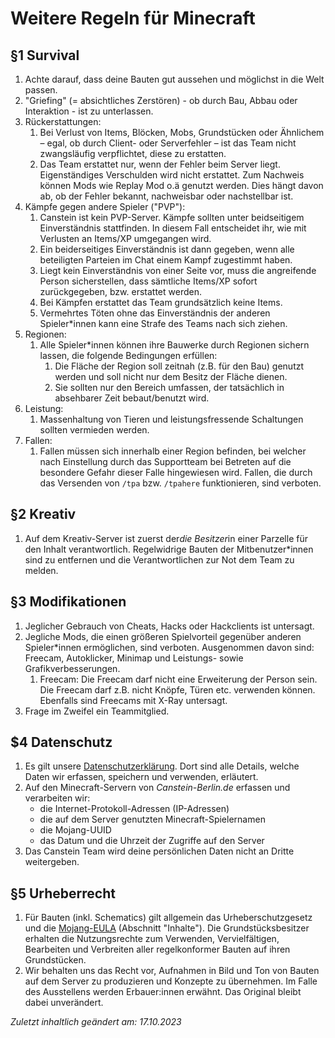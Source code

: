 # Weitere Regeln für Minecraft

## §1 Survival
1. Achte darauf, dass deine Bauten gut aussehen und möglichst in die Welt passen.
2. "Griefing" (= absichtliches Zerstören) - ob durch Bau, Abbau oder Interaktion - ist zu unterlassen.
3. Rückerstattungen:
   1. Bei Verlust von Items, Blöcken, Mobs, Grundstücken oder Ähnlichem – egal, ob durch Client- oder Serverfehler – 
      ist das Team nicht zwangsläufig verpflichtet, diese zu erstatten.
   2. Das Team erstattet nur, wenn der Fehler beim Server liegt. Eigenständiges Verschulden wird nicht erstattet. Zum 
      Nachweis können Mods wie Replay Mod o.ä genutzt werden. Dies hängt davon ab, ob der Fehler bekannt, 
      nachweisbar oder nachstellbar ist.
4. Kämpfe gegen andere Spieler ("PVP"):
   1. Canstein ist kein PVP-Server. Kämpfe sollten unter beidseitigem Einverständnis stattfinden. In diesem Fall 
      entscheidet ihr, wie mit Verlusten an Items/XP umgegangen wird.
   2. Ein beiderseitiges Einverständnis ist dann gegeben, wenn alle beteiligten Parteien im Chat einem Kampf 
      zugestimmt haben.
   3. Liegt kein Einverständnis von einer Seite vor, muss die angreifende Person sicherstellen, dass sämtliche 
      Items/XP sofort zurückgegeben, bzw. erstattet werden.
   4. Bei Kämpfen erstattet das Team grundsätzlich keine Items.
   5. Vermehrtes Töten ohne das Einverständnis der anderen Spieler*innen kann eine Strafe des Teams nach sich ziehen.
5. Regionen:
   1. Alle Spieler*innen können ihre Bauwerke durch Regionen sichern lassen, die folgende Bedingungen erfüllen:
      1. Die Fläche der Region soll zeitnah (z.B. für den Bau) genutzt werden und soll nicht nur dem Besitz der Fläche 
         dienen.
      2. Sie sollten nur den Bereich umfassen, der tatsächlich in absehbarer Zeit bebaut/benutzt wird.
6. Leistung:
   1. Massenhaltung von Tieren und leistungsfressende Schaltungen sollten vermieden werden.
7. Fallen:
   1. Fallen müssen sich innerhalb einer Region befinden, bei welcher nach Einstellung durch das Supportteam bei 
      Betreten auf die besondere Gefahr dieser Falle hingewiesen wird. Fallen, die durch das Versenden von `/tpa` 
      bzw. `/tpahere` funktionieren, sind verboten.

## §2 Kreativ
1. Auf dem Kreativ-Server ist zuerst der*die Besitzer*in einer Parzelle für den Inhalt verantwortlich. Regelwidrige 
   Bauten der Mitbenutzer*innen sind zu entfernen und die Verantwortlichen zur Not dem Team zu melden.

## §3 Modifikationen
1. Jeglicher Gebrauch von Cheats, Hacks oder Hackclients ist untersagt.
2. Jegliche Mods, die einen größeren Spielvorteil gegenüber anderen Spieler*innen ermöglichen, sind verboten. 
   Ausgenommen davon sind: Freecam, Autoklicker, Minimap und Leistungs- sowie Grafikverbesserungen.
   1. Freecam: Die Freecam darf nicht eine Erweiterung der Person sein. Die Freecam darf z.B. nicht Knöpfe, Türen 
      etc. verwenden können. Ebenfalls sind Freecams mit X-Ray untersagt.
3. Frage im Zweifel ein Teammitglied.

## $4 Datenschutz
1. Es gilt unsere [Datenschutzerklärung](https://canstein-berlin.de/datenschutzerklaerung). Dort sind alle Details, 
   welche Daten wir erfassen, speichern und verwenden, erläutert.
2. Auf den Minecraft-Servern von _Canstein-Berlin.de_ erfassen und verarbeiten wir:
   * die Internet-Protokoll-Adressen (IP-Adressen)
   * die auf dem Server genutzten Minecraft-Spielernamen
   * die Mojang-UUID
   * das Datum und die Uhrzeit der Zugriffe auf den Server
3. Das Canstein Team wird deine persönlichen Daten nicht an Dritte weitergeben.

## §5 Urheberrecht
1. Für Bauten (inkl. Schematics) gilt allgemein das Urheberschutzgesetz und die
   [Mojang-EULA](https://www.minecraft.net/de-de/eula) (Abschnitt "Inhalte"). Die Grundstücksbesitzer erhalten die 
   Nutzungsrechte zum Verwenden, Vervielfältigen, Bearbeiten und Verbreiten aller regelkonformer Bauten auf ihren 
   Grundstücken.
2. Wir behalten uns das Recht vor, Aufnahmen in Bild und Ton von Bauten auf dem Server zu produzieren und Konzepte zu 
   übernehmen. Im Falle des Ausstellens werden Erbauer:innen erwähnt. Das Original bleibt dabei unverändert.

_Zuletzt inhaltlich geändert am: 17.10.2023_